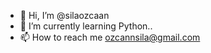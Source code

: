 - 👋 Hi, I’m @silaozcaan
- 🌱 I’m currently learning Python..
- 📫 How to reach me ozcannsila@gmail.com

<!---
silaozcaan/silaozcaan is a ✨ special ✨ repository because its `README.md` (this file) appears on your GitHub profile.
You can click the Preview link to take a look at your changes.
--->
